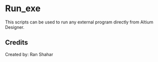 # Run_exe
This scripts can be used to run any external program directly from Altium Designer.


## Credits
Created by: Ran Shahar